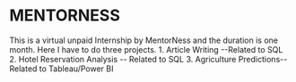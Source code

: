 # MENTORNESS
This is a virtual unpaid Internship by MentorNess and the duration is one month. Here I have to do three projects. 1. Article Writing --Related to SQL 2. Hotel Reservation Analysis -- Related to SQL 3. Agriculture Predictions-- Related to Tableau/Power BI
